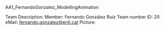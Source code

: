 AA1_FernandoGonzalez_ModellingAnimation

Team Description:
Member: Fernando González Ruiz
Team number ID: 20
eMail: fernando.gonzalez@enti.cat
Picture: